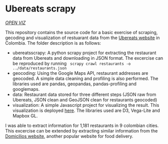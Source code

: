 # Ubereats scrapy

*[OPEN VIZ](https://fabiancpl.github.io/ubereats-scrapy/visualization/)*

This repository contains the source code for a basic exercise of scraping, gecoding and visualization of restuarant data from the [Ubereats website](https://www.ubereats.com/co) in Colombia. The folder description is as follows:

- ubereatsscrapy: A python scrapy project for extracting the restaurant data from Ubereats and downloading in JSON format. The excercise can be reproduced by running ` scrapy crawl restaurants -o ../data/restaurants.json`
- geocoding: Using the Google Maps API, restaurant addresses are geocoded. A simple data cleaning and profiling is also performed. The libraries used are pandas, geopandas, pandas-profiling and googlemaps.
- data: Restaurant data stored for three different steps (JSON raw from Ubereats, JSON clean and GeoJSON clean for restaurants geocoded)
- visualization: A simple Javascript project for visualizing the result. This visualization is deployed [here](https://fabiancpl.github.io/ubereats-scrapy/visualization/). The libraries used are D3, Vega-Lite and Mapbox GL.

I was able to extract information for 1,181 restaurants in 9 colombian cities. This excercise can be extended by extracting similar information from the [Domicilios website](https://domicilios.com/), another popular website for food delivery.
